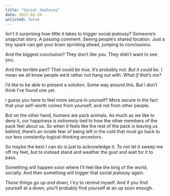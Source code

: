 ```yaml
---
title: "Social Jealousy"
date: 2022-02-26
unlisted: false
---
```


Isn't it surprising how little it takes to trigger social jealousy? Someone’s snapchat story. A passing comment. Seeing people’s shared location. Just a tiny spark can get your brain sprinting ahead, jumping to conclusions.

And the biggest conclusion? They don’t like you. They didn’t want to see you.

And the terrible part? _That could be true._ It’s probably not. _But it could be._ I mean we all know people we’d rather not hang out with. _What if that’s me?_

I’d like to be able to present a solution. Some way around this. But I don’t think I’ve found one yet.

I guess you have to feel more secure in yourself? More secure in the fact that your self-worth comes from yourself, and not from other people.

But on the other hand, humans are pack animals. As much as we like to deny it, our happiness is _extremely_ tied to how the other members of the pack feel about us. So when it feels like the rest of the pack is leaving us behind, there’s an innate fear of being left in the cold that must go back to our less constantly-logical-thinking ancestors.

So maybe the best I can do is just to acknowledge it. To not let it sweep me off my feet, but to instead stand and weather the gust and wait for it to pass.

Something will happen soon where I’ll feel like the king of the world, socially. And then something will trigger that social jealousy again.

_These things go up and down_, I try to remind myself. And if you find yourself at a down, you’ll probably find yourself at an up soon enough.

